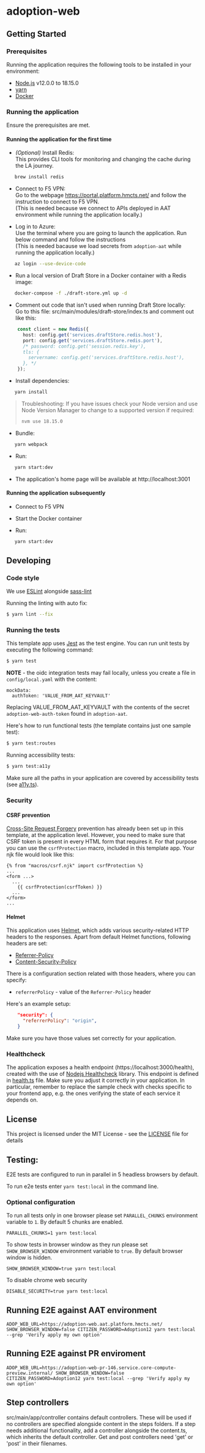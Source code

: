 # adoption-web

## Getting Started

### Prerequisites

Running the application requires the following tools to be installed in your environment:

- [Node.js](https://nodejs.org/) v12.0.0 to 18.15.0
- [yarn](https://yarnpkg.com/)
- [Docker](https://www.docker.com)

### Running the application

Ensure the prerequisites are met.

#### Running the application for the first time

* *(Optional)* Install Redis:<br>
This provides CLI tools for monitoring and changing the cache during the LA journey.

```bash
   brew install redis
```

* Connect to F5 VPN:<br>
Go to the webpage https://portal.platform.hmcts.net/ and follow the instruction to connect to F5 VPN.<br>
(This is needed because we connect to APIs deployed in AAT environment while running the application locally.)

* Log in to Azure:<br>
Use the terminal where you are going to launch the application. Run below command and follow the instructions<br>
(This is needed bacause we load secrets from `adoption-aat` while running the application locally.)

```bash
   az login --use-device-code
```

* Run a local version of Draft Store in a Docker container with a Redis image:

```bash
   docker-compose -f ./draft-store.yml up -d
```

* Comment out code that isn't used when running Draft Store locally:<br>
Go to this file: src/main/modules/draft-store/index.ts and comment out like this:

```typescript
    const client = new Redis({
      host: config.get('services.draftStore.redis.host'),
      port: config.get('services.draftStore.redis.port'),
      /* password: config.get('session.redis.key'),
      tls: {
        servername: config.get('services.draftStore.redis.host'),
      }, */
    });
```

* Install dependencies:

```bash
   yarn install
```

> Troubleshooting:
> If you have issues check your Node version and use Node Version Manager to change to a supported version if required:
>
> ```bash
> nvm use 18.15.0
> ```

* Bundle:

```bash
   yarn webpack
```

* Run:

```bash
   yarn start:dev
```

* The application's home page will be available at http://localhost:3001

#### Running the application subsequently

* Connect to F5 VPN

* Start the Docker container

* Run:

```bash
   yarn start:dev
```

## Developing

### Code style

We use [ESLint](https://github.com/typescript-eslint/typescript-eslint)
alongside [sass-lint](https://github.com/sasstools/sass-lint)

Running the linting with auto fix:

```bash
$ yarn lint --fix
```

### Running the tests

This template app uses [Jest](https://jestjs.io//) as the test engine. You can run unit tests by executing
the following command:

```bash
$ yarn test
```

**NOTE** - the oidc integration tests may fail locally, unless you create a file in `config/local.yaml` with the content:
```
mockData:
  authToken: 'VALUE_FROM_AAT_KEYVAULT'
```
Replacing VALUE_FROM_AAT_KEYVAULT with the contents of the secret `adoption-web-auth-token` found in `adoption-aat`.


Here's how to run functional tests (the template contains just one sample test):

```bash
$ yarn test:routes
```

Running accessibility tests:

```bash
$ yarn test:a11y
```

Make sure all the paths in your application are covered by accessibility tests (see [a11y.ts](src/test/a11y/a11y.ts)).

### Security

#### CSRF prevention

[Cross-Site Request Forgery](https://github.com/pillarjs/understanding-csrf) prevention has already been
set up in this template, at the application level. However, you need to make sure that CSRF token
is present in every HTML form that requires it. For that purpose you can use the `csrfProtection` macro,
included in this template app. Your njk file would look like this:

```
{% from "macros/csrf.njk" import csrfProtection %}
...
<form ...>
  ...
    {{ csrfProtection(csrfToken) }}
  ...
</form>
...
```

#### Helmet

This application uses [Helmet](https://helmetjs.github.io/), which adds various security-related HTTP headers
to the responses. Apart from default Helmet functions, following headers are set:

- [Referrer-Policy](https://helmetjs.github.io/docs/referrer-policy/)
- [Content-Security-Policy](https://helmetjs.github.io/docs/csp/)

There is a configuration section related with those headers, where you can specify:

- `referrerPolicy` - value of the `Referrer-Policy` header

Here's an example setup:

```json
    "security": {
      "referrerPolicy": "origin",
    }
```

Make sure you have those values set correctly for your application.

### Healthcheck

The application exposes a health endpoint (https://localhost:3000/health), created with the use of
[Nodejs Healthcheck](https://github.com/hmcts/nodejs-healthcheck) library. This endpoint is defined
in [health.ts](src/main/routes/health.ts) file. Make sure you adjust it correctly in your application.
In particular, remember to replace the sample check with checks specific to your frontend app,
e.g. the ones verifying the state of each service it depends on.

## License

This project is licensed under the MIT License - see the [LICENSE](LICENSE) file for details

## Testing:

E2E tests are configured to run in parallel in 5 headless browsers by default.

To run e2e tests enter `yarn test:local` in the command line.

### Optional configuration

To run all tests only in one browser please set `PARALLEL_CHUNKS` environment variable to `1`. By default 5 chunks are enabled.

```$bash
PARALLEL_CHUNKS=1 yarn test:local
```

To show tests in browser window as they run please set `SHOW_BROWSER_WINDOW` environment variable to `true`. By default browser window is hidden.

```$bash
SHOW_BROWSER_WINDOW=true yarn test:local
```

To disable chrome web security

```$bash
DISABLE_SECURITY=true yarn test:local
```

## Running E2E against AAT environment

```$bash
ADOP_WEB_URL=https://adoption-web.aat.platform.hmcts.net/ SHOW_BROWSER_WINDOW=false CITIZEN_PASSWORD=Adoption12 yarn test:local --grep 'Verify apply my own option'
```

## Running E2E against PR enviroment

```$bash
ADOP_WEB_URL=https://adoption-web-pr-146.service.core-compute-preview.internal/ SHOW_BROWSER_WINDOW=false CITIZEN_PASSWORD=Adoption12 yarn test:local --grep 'Verify apply my own option'
```

## Step controllers
src/main/app/controller contains default controllers.  These will be used if no controllers are specified alongside content in the steps folders.
If a step needs additional functionality, add a controller alongside the content.ts, which inherits the default controller.  Get and post controllers
need 'get' or 'post' in their filenames.

